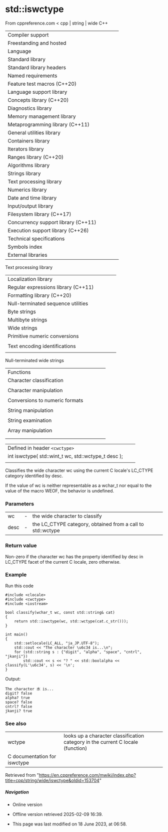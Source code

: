 # std::iswctype

From cppreference.com
< cpp‎ | string‎ | wide
C++

|  |  |  |  |  |
| --- | --- | --- | --- | --- |
| Compiler support | | | | |
| Freestanding and hosted | | | | |
| Language | | | | |
| Standard library | | | | |
| Standard library headers | | | | |
| Named requirements | | | | |
| Feature test macros (C++20) | | | | |
| Language support library | | | | |
| Concepts library (C++20) | | | | |
| Diagnostics library | | | | |
| Memory management library | | | | |
| Metaprogramming library (C++11) | | | | |
| General utilities library | | | | |
| Containers library | | | | |
| Iterators library | | | | |
| Ranges library (C++20) | | | | |
| Algorithms library | | | | |
| Strings library | | | | |
| Text processing library | | | | |
| Numerics library | | | | |
| Date and time library | | | | |
| Input/output library | | | | |
| Filesystem library (C++17) | | | | |
| Concurrency support library (C++11) | | | | |
| Execution support library (C++26) | | | | |
| Technical specifications | | | | |
| Symbols index | | | | |
| External libraries | | | | |

Text processing library

|  |  |  |  |  |
| --- | --- | --- | --- | --- |
| Localization library | | | | |
| Regular expressions library (C++11) | | | | |
| Formatting library (C++20) | | | | |
| Null-terminated sequence utilities | | | | |
| Byte strings | | | | |
| Multibyte strings | | | | |
| Wide strings | | | | |
| Primitive numeric conversions | | | | |
| |  |  |  |  |  | | --- | --- | --- | --- | --- | | to_chars(C++17) | | | | | | to_chars_result(C++17) | | | | | | from_chars(C++17) | | | | | | from_chars_result(C++17) | | | | | | chars_format(C++17) | | | | | |
| Text encoding identifications | | | | |
| |  |  |  |  |  | | --- | --- | --- | --- | --- | | text_encoding(C++26) | | | | | |

Null-terminated wide strings

|  |  |  |  |  |
| --- | --- | --- | --- | --- |
| Functions | | | | |
| Character classification | | | | |
| |  |  |  |  |  | | --- | --- | --- | --- | --- | | iswalnum | | | | | | iswalpha | | | | | | iswlower | | | | | | iswupper | | | | | | iswdigit | | | | | | iswxdigit | | | | | | wctype | | | | | | |  |  |  |  |  | | --- | --- | --- | --- | --- | | iswblank(C++11) | | | | | | ****iswctype**** | | | | | | iswcntrl | | | | | | iswgraph | | | | | | iswspace | | | | | | iswprint | | | | | | iswpunct | | | | | |
| Character manipulation | | | | |
| |  |  |  |  |  | | --- | --- | --- | --- | --- | | towlower | | | | | | towupper | | | | | | |  |  |  |  |  | | --- | --- | --- | --- | --- | | towctrans | | | | | | wctrans | | | | | |
| Conversions to numeric formats | | | | |
| |  |  |  |  |  | | --- | --- | --- | --- | --- | | wcstolwcstoll(C++11) | | | | | | wcstofwcstodwcstold(C++11)(C++11) | | | | | | |  |  |  |  |  | | --- | --- | --- | --- | --- | | wcstoulwcstoull(C++11) | | | | | | wcstoimaxwcstouimax(C++11)(C++11) | | | | | |  | | | | | |
| String manipulation | | | | |
| |  |  |  |  |  | | --- | --- | --- | --- | --- | | wcslen | | | | | | wcscmp | | | | | | wcscoll | | | | | | wcsncmp | | | | | | wcschr | | | | | | wcsrchr | | | | | | |  |  |  |  |  | | --- | --- | --- | --- | --- | | wcspbrk | | | | | | wcsspn | | | | | | wcscspn | | | | | | wcsstr | | | | | | wcstok | | | | | |  | | | | | |
| String examination | | | | |
| |  |  |  |  |  | | --- | --- | --- | --- | --- | | wcscpy | | | | | | wcsncpy | | | | | | wcsxfrm | | | | | | |  |  |  |  |  | | --- | --- | --- | --- | --- | | wcscat | | | | | | wcsncat | | | | | |  | | | | | |
| Array manipulation | | | | |
| |  |  |  |  |  | | --- | --- | --- | --- | --- | | wmemcpy | | | | | | wmemmove | | | | | | wmemcmp | | | | | | |  |  |  |  |  | | --- | --- | --- | --- | --- | | wmemchr | | | | | | wmemset | | | | | |  | | | | | |
| |  |  |  |  |  | | --- | --- | --- | --- | --- | | Types | | | | | | wctrans_t | | | | | | wctype_t | | | | | | wint_t | | | | | | |  |  |  |  |  | | --- | --- | --- | --- | --- | | Macros | | | | | | WCHAR_MIN WCHAR_MAX WEOF | | | | | |

|  |  |  |
| --- | --- | --- |
| Defined in header `<cwctype>` |  |  |
| int iswctype( std::wint_t wc, std::wctype_t desc ); |  |  |
|  |  |  |

Classifies the wide character wc using the current C locale's LC_CTYPE category identified by desc.

If the value of wc is neither representable as a wchar_t nor equal to the value of the macro WEOF, the behavior is undefined.

### Parameters

|  |  |  |
| --- | --- | --- |
| wc | - | the wide character to classify |
| desc | - | the LC_CTYPE category, obtained from a call to std::wctype |

### Return value

Non-zero if the character wc has the property identified by desc in LC_CTYPE facet of the current C locale, zero otherwise.

### Example

Run this code

```
#include <clocale>
#include <cwctype>
#include <iostream>
 
bool classify(wchar_t wc, const std::string& cat)
{
    return std::iswctype(wc, std::wctype(cat.c_str()));
}
 
int main()
{
    std::setlocale(LC_ALL, "ja_JP.UTF-8");
    std::cout << "The character \u6c34 is...\n";
    for (std::string s : {"digit", "alpha", "space", "cntrl", "jkanji"})
        std::cout << s << "? " << std::boolalpha << classify(L'\u6c34', s) << '\n';
}

```

Output:

```
The character 水 is...
digit? false
alpha? true
space? false
cntrl? false
jkanji? true

```

### See also

|  |  |
| --- | --- |
| wctype | looks up a character classification category in the current C locale   (function) |
| C documentation for iswctype | |

Retrieved from "<https://en.cppreference.com/mwiki/index.php?title=cpp/string/wide/iswctype&oldid=153704>"

##### Navigation

- Online version
- Offline version retrieved 2025-02-09 16:39.

- This page was last modified on 18 June 2023, at 06:58.